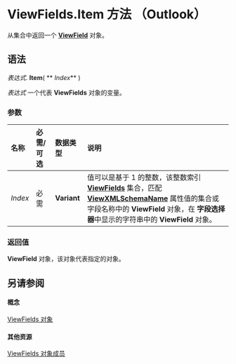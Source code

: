 
# ViewFields.Item 方法 （Outlook）

从集合中返回一个  **[ViewField](997319f0-7ff3-a712-8484-2e442965e187.md)** 对象。


## 语法

 _表达式_. **Item**( ** _Index_** )

 _表达式_ 一个代表 **ViewFields** 对象的变量。


### 参数



|**名称**|**必需/可选**|**数据类型**|**说明**|
|:-----|:-----|:-----|:-----|
| _Index_|必需|**Variant**|值可以是基于 1 的整数，该整数索引 **[ViewFields](2516faed-ed11-6cb3-ce9c-b6afa788e909.md)** 集合，匹配 **[ViewXMLSchemaName](69490353-b470-6092-0b8e-b0f1c1549f7a.md)** 属性值的集合或字段名称中的 **ViewField** 对象，在 **字段选择器**中显示的字符串中的 **ViewField** 对象。|

### 返回值

 **ViewField** 对象，该对象代表指定的对象。


## 另请参阅


#### 概念


[ViewFields 对象](2516faed-ed11-6cb3-ce9c-b6afa788e909.md)
#### 其他资源


[ViewFields 对象成员](cb481039-258c-e3af-e694-d7712cf0c648.md)